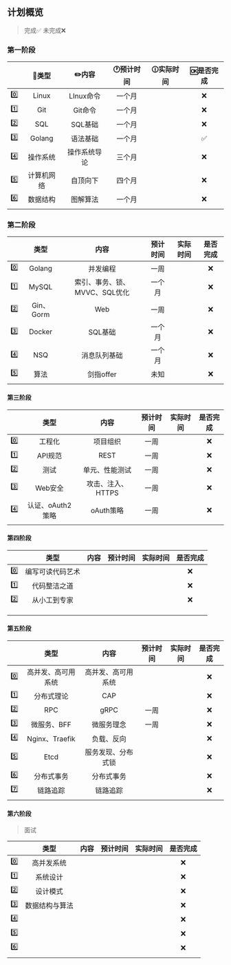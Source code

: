 ## 计划概览

> 完成✅ 未完成❌

### 第一阶段

|      |   🍭类型    |    ✏️内容     | 🕐预计时间 | 🕧实际时间 | 🆗是否完成 |
| ---- | :--------: | :----------: | :-------: | :-------: | :-------: |
| 0️⃣    |   Linux    |  LInux命令   |  一个月   |           |     ❌     |
| 1️⃣    |    Git     |   Git命令    |  一个月   |           |     ❌     |
| 2️⃣    |    SQL     |   SQL基础    |  一个月   |           |     ❌     |
| 3️⃣    |   Golang   |   语法基础   |  一个月   |           |     ✅     |
| 4️⃣    |  操作系统  | 操作系统导论 |  三个月   |           |     ❌     |
| 5️⃣    | 计算机网络 |   自顶向下   |  四个月   |           |     ❌     |
| 6️⃣    |  数据结构  |   图解算法   |  一个月   |           |     ❌     |
|      |            |              |           |           |           |

### 第二阶段

|      |   类型    |             内容              | 预计时间 | 实际时间 | 是否完成 |
| ---- | :-------: | :---------------------------: | :------: | :------: | :------: |
| 0️⃣    |  Golang   |           并发编程            |   一周   |          |    ❌     |
| 1️⃣    |   MySQL   | 索引、事务、锁、MVVC、SQL优化 |  一个月  |          |    ❌     |
| 2️⃣    | Gin、Gorm |              Web              |   一周   |          |    ❌     |
| 3️⃣    |  Docker   |            SQL基础            |  一个月  |          |    ❌     |
| 4️⃣    |    NSQ    |         消息队列基础          |  一个月  |          |    ❌     |
| 5️⃣    |   算法    |           剑指offer           |   未知   |          |    ❌     |
|      |           |                               |          |          |          |

#### 第三阶段

|      |       类型       |       内容        | 预计时间 | 实际时间 | 是否完成 |
| ---- | :--------------: | :---------------: | :------: | :------: | :------: |
| 0️⃣    |      工程化      |     项目组织      |   一周   |          |    ❌     |
| 1️⃣    |     API规范      |       REST        |   一周   |          |    ❌     |
| 2️⃣    |       测试       |  单元、性能测试   |   一周   |          |    ❌     |
| 3️⃣    |     Web安全      | 攻击、注入、HTTPS |   一周   |          |    ❌     |
| 4️⃣    | 认证、oAuth2策略 |     oAuth策略     |   一周   |          |    ❌     |
|      |                  |                   |          |          |          |

#### 第四阶段

|      |       类型       | 内容 | 预计时间 | 实际时间 | 是否完成 |
| ---- | :--------------: | :--: | :------: | :------: | :------: |
| 0️⃣    | 编写可读代码艺术 |      |          |          |    ❌     |
| 1️⃣    |   代码整洁之道   |      |          |          |    ❌     |
| 2️⃣    |   从小工到专家   |      |          |          |    ❌     |
|      |                  |      |          |          |          |
|      |                  |      |          |          |          |
|      |                  |      |          |          |          |

#### 第五阶段

|      |        类型        |        内容        | 预计时间 | 实际时间 | 是否完成 |
| ---- | :----------------: | :----------------: | :------: | :------: | :------: |
| 0️⃣    | 高并发、高可用系统 | 高并发、高可用系统 |          |          |    ❌     |
| 1️⃣    |     分布式理论     |        CAP         |          |          |    ❌     |
| 2️⃣    |        RPC         |        gRPC        |   一周   |          |    ❌     |
| 3️⃣    |    微服务、BFF     |     微服务理念     |   一周   |          |    ❌     |
| 4️⃣    |   Nginx、Traefik   |     负载、反向     |          |          |    ❌     |
| 5️⃣    |        Etcd        | 服务发现、分布式锁 |          |          |    ❌     |
| 6️⃣    |     分布式事务     |     分布式事务     |          |          |    ❌     |
| 7️⃣    |      链路追踪      |      链路追踪      |          |          |    ❌     |
|      |                    |                    |          |          |          |

#### 第六阶段

> 面试

|      |      类型      | 内容 | 预计时间 | 实际时间 | 是否完成 |
| ---- | :------------: | :--: | :------: | :------: | :------: |
| 0️⃣    |   高并发系统   |      |          |          |    ❌     |
| 1️⃣    |    系统设计    |      |          |          |    ❌     |
| 2️⃣    |    设计模式    |      |          |          |    ❌     |
| 3️⃣    | 数据结构与算法 |      |          |          |    ❌     |
| 4️⃣    |                |      |          |          |    ❌     |
| 5️⃣    |                |      |          |          |    ❌     |
| 6️⃣    |                |      |          |          |    ❌     |
|      |                |      |          |          |          |